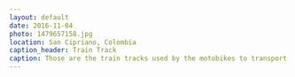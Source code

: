 ```yaml
---
layout: default
date: 2016-11-04
photo: 1479657158.jpg
location: San Cipriano, Colombia
caption_header: Train Track
caption: Those are the train tracks used by the motobikes to transport people and goods to the town of San Cipriano.
---
```


